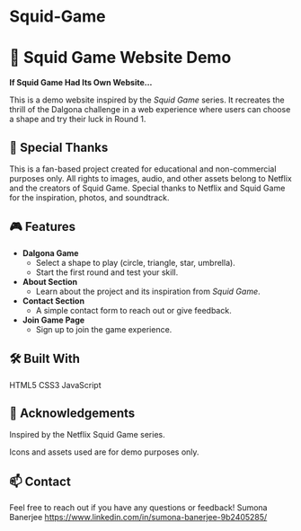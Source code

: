 # Squid-Game
# 🦑 Squid Game Website Demo

**If Squid Game Had Its Own Website...**

This is a demo website inspired by the *Squid Game* series. It recreates the thrill of the Dalgona challenge in a web experience where users can choose a shape and try their luck in Round 1.

## 🙏 Special Thanks
This is a fan-based project created for educational and non-commercial purposes only.
All rights to images, audio, and other assets belong to Netflix and the creators of Squid Game.
Special thanks to Netflix and Squid Game for the inspiration, photos, and soundtrack.

## 🎮 Features

- **Dalgona Game**
  - Select a shape to play (circle, triangle, star, umbrella).
  - Start the first round and test your skill.
- **About Section**
  - Learn about the project and its inspiration from *Squid Game*.
- **Contact Section**
  - A simple contact form to reach out or give feedback.
- **Join Game Page**
  - Sign up to join the game experience.

## 🛠️ Built With
HTML5
CSS3
JavaScript

## 🙏 Acknowledgements
Inspired by the Netflix Squid Game series.

Icons and assets used are for demo purposes only.

## 📫 Contact
Feel free to reach out if you have any questions or feedback!
Sumona Banerjee
https://www.linkedin.com/in/sumona-banerjee-9b2405285/

   
